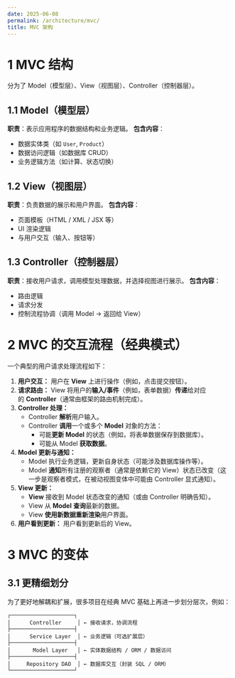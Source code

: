 ```yaml
---
date: 2025-06-08
permalink: /architecture/mvc/
title: MVC 架构
---
```

# 1 MVC 结构
分为了 Model（模型层）、View（视图层）、Controller（控制器层）。
## 1.1 **Model（模型层）**
**职责**：表示应用程序的数据结构和业务逻辑。
**包含内容**：
- 数据实体类（如 `User`, `Product`）
- 数据访问逻辑（如数据库 CRUD）
- 业务逻辑方法（如计算、状态切换）
## 1.2 **View（视图层）**
**职责**：负责数据的展示和用户界面。
**包含内容**：
- 页面模板（HTML / XML / JSX 等）
- UI 渲染逻辑
- 与用户交互（输入、按钮等）
## 1.3 **Controller（控制器层）**
**职责**：接收用户请求，调用模型处理数据，并选择视图进行展示。
**包含内容**：
- 路由逻辑
- 请求分发
- 控制流程协调（调用 Model → 返回给 View）

# 2 MVC 的交互流程（经典模式）

一个典型的用户请求处理流程如下：
1. **用户交互：** 用户在 **View** 上进行操作（例如，点击提交按钮）。
2. **请求路由：** View 将用户的**输入/事件**（例如，表单数据）**传递**给对应的 **Controller**（通常由框架的路由机制完成）。
3. **Controller 处理：**
    - Controller **解析**用户输入。
    - Controller **调用**一个或多个 **Model** 对象的方法：
        - 可能**更新 Model** 的状态（例如，将表单数据保存到数据库）。
        - 可能从 Model **获取数据**。
4. **Model 更新与通知：**
    - Model 执行业务逻辑，更新自身状态（可能涉及数据库操作等）。
    - Model **通知**所有注册的观察者（通常是依赖它的 View）状态已改变（这一步是观察者模式，在被动视图变体中可能由 Controller 显式通知）。
5. **View 更新：**
    - **View** 接收到 Model 状态改变的通知（或由 Controller 明确告知）。
    - View 从 **Model** **查询**最新的数据。
    - View **使用新数据重新渲染**用户界面。
6. **用户看到更新：** 用户看到更新后的 View。
# 3 MVC 的变体
## 3.1 更精细划分
为了更好地解耦和扩展，很多项目在经典 MVC 基础上再进一步划分层次，例如：
```
┌────────────────────┐
│      Controller     │ ← 接收请求，协调流程
├────────────────────┤
│      Service Layer  │ ← 业务逻辑（可选扩展层）
├────────────────────┤
│       Model Layer   │ ← 实体数据结构 / ORM / 数据访问
├────────────────────┤
│     Repository DAO  │ ← 数据库交互（封装 SQL / ORM）
└────────────────────┘
```